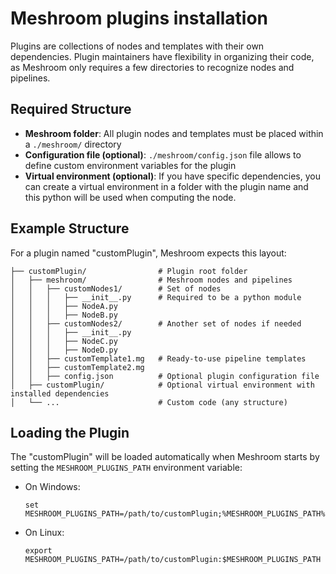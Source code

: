 # Meshroom plugins installation

Plugins are collections of nodes and templates with their own dependencies. Plugin maintainers have flexibility in organizing their code, as Meshroom only requires a few directories to recognize nodes and pipelines.

## Required Structure

- **Meshroom folder**: All plugin nodes and templates must be placed within a `./meshroom/` directory
- **Configuration file (optional)**: `./meshroom/config.json` file allows to define custom environment variables for the plugin  
- **Virtual environment (optional)**: If you have specific dependencies, you can create a virtual environment in a folder with the plugin name and this python will be used when computing the node.

## Example Structure

For a plugin named "customPlugin", Meshroom expects this layout:
```
├── customPlugin/                # Plugin root folder
│   ├── meshroom/                # Meshroom nodes and pipelines
│   │   ├── customNodes1/        # Set of nodes
│   │   │   ├── __init__.py      # Required to be a python module
│   │   │   ├── NodeA.py
│   │   │   ├── NodeB.py
│   │   ├── customNodes2/        # Another set of nodes if needed
│   │   │   ├── __init__.py
│   │   │   ├── NodeC.py
│   │   │   ├── NodeD.py
│   │   ├── customTemplate1.mg   # Ready-to-use pipeline templates
│   │   ├── customTemplate2.mg
│   │   ├── config.json          # Optional plugin configuration file
│   ├── customPlugin/            # Optional virtual environment with installed dependencies
│   └── ...                      # Custom code (any structure)
```

## Loading the Plugin

The "customPlugin" will be loaded automatically when Meshroom starts by setting the `MESHROOM_PLUGINS_PATH` environment variable:
- On Windows:
  ```
  set MESHROOM_PLUGINS_PATH=/path/to/customPlugin;%MESHROOM_PLUGINS_PATH%
  ```
- On Linux:
  ```
  export MESHROOM_PLUGINS_PATH=/path/to/customPlugin:$MESHROOM_PLUGINS_PATH
  ```
